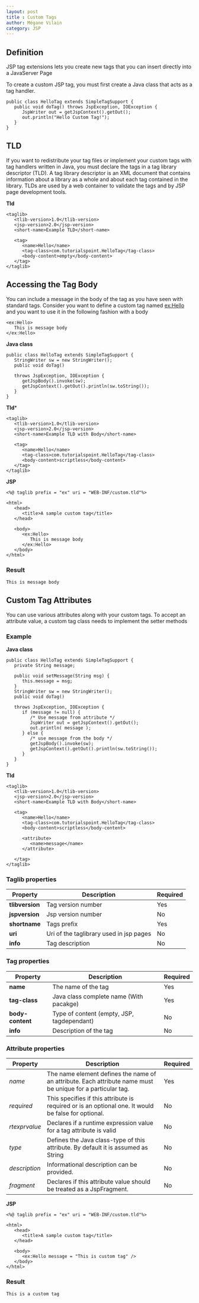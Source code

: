 ```yaml
---
layout: post
title : Custom Tags
author: Mégane Vilain
category: JSP
---
```


## Definition

JSP tag extensions lets you create new tags that you can insert directly into a JavaServer Page

To create a custom JSP tag, you must first create a Java class that acts as a tag handler.

```
public class HelloTag extends SimpleTagSupport {
   public void doTag() throws JspException, IOException {
      JspWriter out = getJspContext().getOut();
      out.println("Hello Custom Tag!");
   }
}
```

## TLD

If you want to redistribute your tag files or implement your custom tags with tag handlers written in Java, you must declare the tags in a tag library descriptor (TLD). A tag library descriptor is an XML document that contains information about a library as a whole and about each tag contained in the library. TLDs are used by a web container to validate the tags and by JSP page development tools.

**Tld**
```
<taglib>
   <tlib-version>1.0</tlib-version>
   <jsp-version>2.0</jsp-version>
   <short-name>Example TLD</short-name>
   
   <tag>
      <name>Hello</name>
      <tag-class>com.tutorialspoint.HelloTag</tag-class>
      <body-content>empty</body-content>
   </tag>
</taglib>
```

## Accessing the Tag Body

You can include a message in the body of the tag as you have seen with standard tags. Consider you want to define a custom tag named <ex:Hello> and you want to use it in the following fashion with a body

```
<ex:Hello>
   This is message body
</ex:Hello>
```

**Java class**
```
public class HelloTag extends SimpleTagSupport {
   StringWriter sw = new StringWriter();
   public void doTag()
   
   throws JspException, IOException {
      getJspBody().invoke(sw);
      getJspContext().getOut().println(sw.toString());
   }
}
```

**Tld***
```
<taglib>
   <tlib-version>1.0</tlib-version>
   <jsp-version>2.0</jsp-version>
   <short-name>Example TLD with Body</short-name>
   
   <tag>
      <name>Hello</name>
      <tag-class>com.tutorialspoint.HelloTag</tag-class>
      <body-content>scriptless</body-content>
   </tag>
</taglib>
```

**JSP**
```
<%@ taglib prefix = "ex" uri = "WEB-INF/custom.tld"%>

<html>
   <head>
      <title>A sample custom tag</title>
   </head>
   
   <body>
      <ex:Hello>
         This is message body
      </ex:Hello>
   </body>
</html>
```

### Result

```
This is message body
```

## Custom Tag Attributes

You can use various attributes along with your custom tags. To accept an attribute value, a custom tag class needs to implement the setter methods

### Example

**Java class**
```
public class HelloTag extends SimpleTagSupport {
   private String message;

   public void setMessage(String msg) {
      this.message = msg;
   }
   StringWriter sw = new StringWriter();
   public void doTag()
   
   throws JspException, IOException {
      if (message != null) {
         /* Use message from attribute */
         JspWriter out = getJspContext().getOut();
         out.println( message );
      } else {
         /* use message from the body */
         getJspBody().invoke(sw);
         getJspContext().getOut().println(sw.toString());
      }
   }
}
```

**Tld**
```
<taglib>
   <tlib-version>1.0</tlib-version>
   <jsp-version>2.0</jsp-version>
   <short-name>Example TLD with Body</short-name>
   
   <tag>
      <name>Hello</name>
      <tag-class>com.tutorialspoint.HelloTag</tag-class>
      <body-content>scriptless</body-content>
      
      <attribute>
         <name>message</name>
      </attribute>
   
   </tag>
</taglib>

```

### Taglib properties

|Property|Description|Required|
|---|---|---|
|**tlibversion**|Tag version number|Yes|
|**jspversion**|Jsp version number|No|
|**shortname**|Tags prefix|Yes|
|**uri**|Uri of the taglibrary used in jsp pages|No|
|**info**|Tag description|No|

### Tag properties

|Property|Description|Required|
|---|---|---|
|**name**|The name of the tag|Yes
|**tag-class**|Java class complete name (With pacakge)|Yes|
|**body-content**|Type of content (empty, JSP, tagdependant)|No|
|**info**|Description of the tag|No|

### Attribute properties

|Property|Description|Required|
|---|---|---|
|*name*|The name element defines the name of an attribute. Each attribute name must be unique for a particular tag.|Yes|
|*required*|This specifies if this attribute is required or is an optional one. It would be false for optional.|No|
|*rtexprvalue*|Declares if a runtime expression value for a tag attribute is valid|No|
|*type*|Defines the Java class-type of this attribute. By default it is assumed as String|No|
|*description*|Informational description can be provided.|No|
|*fragment*|Declares if this attribute value should be treated as a JspFragment.|No|


**JSP**
```
<%@ taglib prefix = "ex" uri = "WEB-INF/custom.tld"%>

<html>
   <head>
      <title>A sample custom tag</title>
   </head>
   
   <body>
      <ex:Hello message = "This is custom tag" />
   </body>
</html>
```


### Result


```
This is a custom tag
```

